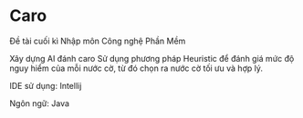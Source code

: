 # Caro
Đề tài cuối kì Nhập môn Công nghệ Phần Mềm

Xây dựng AI đánh caro
Sử dụng phương pháp Heuristic để đánh giá mức độ nguy hiểm của mỗi nước cờ, từ đó chọn ra nước cờ tối ưu và hợp lý.

IDE sử dụng: Intellij

Ngôn ngữ: Java
